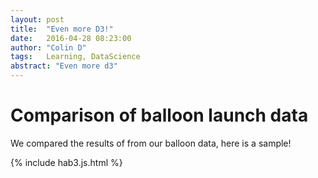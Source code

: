```yaml
---
layout: post
title:  "Even more D3!"
date:   2016-04-28 08:23:00
author: "Colin D"
tags:   Learning, DataScience
abstract: "Even more d3"
---
```



# Comparison of balloon launch data


We compared the results of from our balloon data, here is a sample!


{% include hab3.js.html %}
